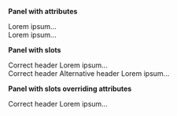 **Panel with attributes**

<panel header="Correct header">
  Lorem ipsum...
</panel>

<br>

<panel header="Correct header" alt="Alternative header">
  Lorem ipsum...
</panel>

<br>

**Panel with slots**

<panel>
  <span slot="header">Correct header</span>
  Lorem ipsum...
</panel>

<br>

<panel>
  <span slot="header">Correct header</span>
  <span slot="alt">Alternative header</span>
  Lorem ipsum...
</panel>

<br>

**Panel with slots overriding attributes**

<panel header="Should not appear: Overwritten header">
  <span slot="header">Correct header</span>
  Lorem ipsum...
</panel>

<br>
